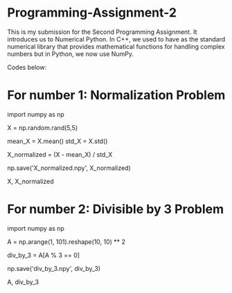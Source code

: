 # Programming-Assignment-2
This is my submission for the Second Programming Assignment. It introduces us to Numerical Python. In C++, we used to have <cmath> as the standard numerical library that provides mathematical functions for handling complex numbers but in Python, we now use NumPy.

Codes below:

# For number 1: Normalization Problem

import numpy as np

X = np.random.rand(5,5)

mean_X = X.mean()
std_X = X.std()

X_normalized = (X - mean_X) / std_X

np.save('X_normalized.npy', X_normalized)

X, X_normalized

# For number 2: Divisible by 3 Problem

import numpy as np

A = np.arange(1, 101).reshape(10, 10) ** 2

div_by_3 = A[A % 3 == 0]

np.save('div_by_3.npy', div_by_3)

A, div_by_3
